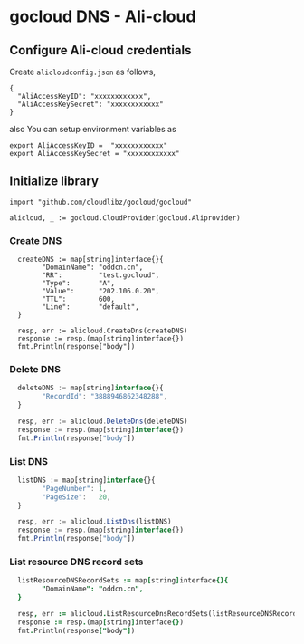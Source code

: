 # gocloud DNS - Ali-cloud

## Configure Ali-cloud credentials

Create `alicloudconfig.json` as follows,
```
{
  "AliAccessKeyID": "xxxxxxxxxxxx",
  "AliAccessKeySecret": "xxxxxxxxxxxx"
}
```

also You can setup environment variables as

```
export AliAccessKeyID =  "xxxxxxxxxxxx"
export AliAccessKeySecret = "xxxxxxxxxxxx"
```

## Initialize library

```
import "github.com/cloudlibz/gocloud/gocloud"

alicloud, _ := gocloud.CloudProvider(gocloud.Aliprovider)
```

### Create DNS

```
  createDNS := map[string]interface{}{
  		"DomainName": "oddcn.cn",
  		"RR":         "test.gocloud",
  		"Type":       "A",
  		"Value":      "202.106.0.20",
  		"TTL":        600,
  		"Line":       "default",
  }

  resp, err := alicloud.CreateDns(createDNS)
  response := resp.(map[string]interface{})
  fmt.Println(response["body"])
```

### Delete DNS

```js
  deleteDNS := map[string]interface{}{
  		"RecordId": "3888946862348288",
  }

  resp, err := alicloud.DeleteDns(deleteDNS)
  response := resp.(map[string]interface{})
  fmt.Println(response["body"])
```

### List DNS

```js
  listDNS := map[string]interface{}{
  		"PageNumber": 1,
  		"PageSize":   20,
  }

  resp, err := alicloud.ListDns(listDNS)
  response := resp.(map[string]interface{})
  fmt.Println(response["body"])
```

### List resource DNS record sets

```j
  listResourceDNSRecordSets := map[string]interface{}{
  		"DomainName": "oddcn.cn",
  }

  resp, err := alicloud.ListResourceDnsRecordSets(listResourceDNSRecordSets)
  response := resp.(map[string]interface{})
  fmt.Println(response["body"])
```